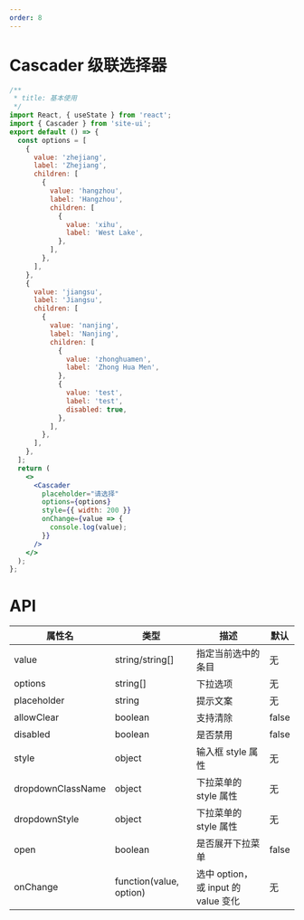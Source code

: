 ```yaml
---
order: 8
---
```


# Cascader 级联选择器

```jsx
/**
 * title: 基本使用
 */
import React, { useState } from 'react';
import { Cascader } from 'site-ui';
export default () => {
  const options = [
    {
      value: 'zhejiang',
      label: 'Zhejiang',
      children: [
        {
          value: 'hangzhou',
          label: 'Hangzhou',
          children: [
            {
              value: 'xihu',
              label: 'West Lake',
            },
          ],
        },
      ],
    },
    {
      value: 'jiangsu',
      label: 'Jiangsu',
      children: [
        {
          value: 'nanjing',
          label: 'Nanjing',
          children: [
            {
              value: 'zhonghuamen',
              label: 'Zhong Hua Men',
            },
            {
              value: 'test',
              label: 'test',
              disabled: true,
            },
          ],
        },
      ],
    },
  ];
  return (
    <>
      <Cascader
        placeholder="请选择"
        options={options}
        style={{ width: 200 }}
        onChange={value => {
          console.log(value);
        }}
      />
    </>
  );
};
```

# API

| **属性名**        | **类型**                | **描述**                            | **默认** |
| ----------------- | ----------------------- | ----------------------------------- | -------- |
| value             | string/string[]         | 指定当前选中的条目                  | 无       |
| options           | string[]                | 下拉选项                            | 无       |
| placeholder       | string                  | 提示文案                            | 无       |
| allowClear        | boolean                 | 支持清除                            | false    |
| disabled          | boolean                 | 是否禁用                            | false    |
| style             | object                  | 输入框 style 属性                   | 无       |
| dropdownClassName | object                  | 下拉菜单的 style 属性               | 无       |
| dropdownStyle     | object                  | 下拉菜单的 style 属性               | 无       |
| open              | boolean                 | 是否展开下拉菜单                    | false    |
| onChange          | function(value, option) | 选中 option，或 input 的 value 变化 | 无       |
